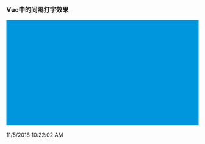 ### Vue中的间隔打字效果   



![image](https://github.com/xmnyl/interval-typing/blob/master/%E9%97%B4%E9%9A%94%E6%89%93%E5%AD%97.gif)








11/5/2018 10:22:02 AM  

